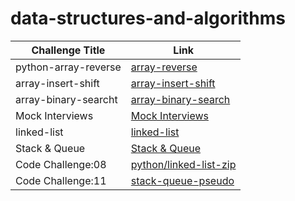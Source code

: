 # data-structures-and-algorithms

|  Challenge Title |  Link |
|------------------|-------|
| python-array-reverse|[array-reverse](pyhon/array-reverse/README.md)|
| array-insert-shift|[array-insert-shift](pyhon/array-insert-shift/README.md)|
| array-binary-searcht|[array-binary-search](pyhon/array-binary-search/README.md)|
| Mock Interviews|[Mock Interviews](pyhon/Mock-Interviews/README.md)|
| linked-list|[linked-list](python/linked-list/README.md)|
| Stack & Queue|[Stack & Queue](python/Queue/README.md)|
| Code Challenge:08|[python/linked-list-zip](python/linked-list-zip/README.md)|
| Code Challenge:11|[stack-queue-pseudo](python/stack-queue-pseudo/README.md)|

